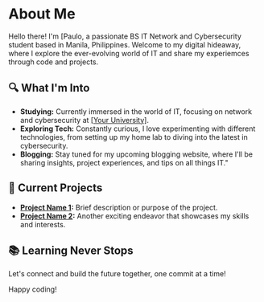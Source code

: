 # About Me

Hello there! I'm [Paulo, a passionate BS IT Network and Cybersecurity student based in Manila, Philippines. Welcome to my digital hideaway, where I explore the ever-evolving world of IT and share my experiemces through code and projects.

## 🔍 What I'm Into

- **Studying:** Currently immersed in the world of IT, focusing on network and cybersecurity at [[Your University]](https://www.mmdc.mcl.edu.ph/).
- **Exploring Tech:** Constantly curious, I love experimenting with different technologies, from setting up my home lab to diving into the latest in cybersecurity.
- **Blogging:** Stay tuned for my upcoming blogging website, where I'll be sharing insights, project experiences, and tips on all things IT."

## 🚀 Current Projects

- **[Project Name 1](#):** Brief description or purpose of the project.
- **[Project Name 2](#):** Another exciting endeavor that showcases my skills and interests.

## 📚 Learning Never Stops

Let's connect and build the future together, one commit at a time! 

Happy coding!
